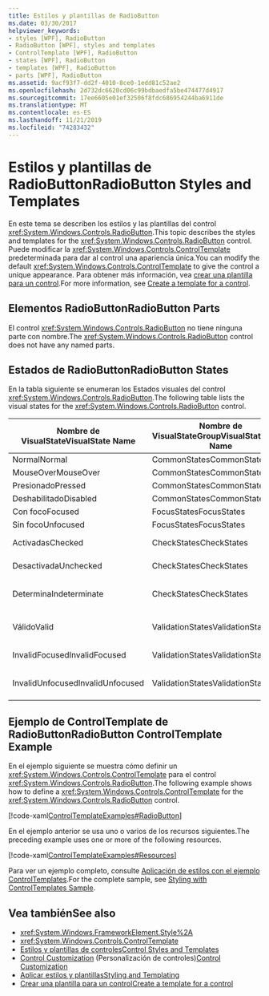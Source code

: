 ```yaml
---
title: Estilos y plantillas de RadioButton
ms.date: 03/30/2017
helpviewer_keywords:
- styles [WPF], RadioButton
- RadioButton [WPF], styles and templates
- ControlTemplate [WPF], RadioButton
- states [WPF], RadioButton
- templates [WPF], RadioButton
- parts [WPF], RadioButton
ms.assetid: 9acf93f7-dd2f-4010-8ce0-1edd81c52ae2
ms.openlocfilehash: 2d732dc6620cd06c99bdbaedfa5be474477d4917
ms.sourcegitcommit: 17ee6605e01ef32506f8fdc686954244ba6911de
ms.translationtype: MT
ms.contentlocale: es-ES
ms.lasthandoff: 11/21/2019
ms.locfileid: "74283432"
---
```

# <a name="radiobutton-styles-and-templates"></a><span data-ttu-id="9d4f5-102">Estilos y plantillas de RadioButton</span><span class="sxs-lookup"><span data-stu-id="9d4f5-102">RadioButton Styles and Templates</span></span>
<span data-ttu-id="9d4f5-103">En este tema se describen los estilos y las plantillas del control <xref:System.Windows.Controls.RadioButton>.</span><span class="sxs-lookup"><span data-stu-id="9d4f5-103">This topic describes the styles and templates for the <xref:System.Windows.Controls.RadioButton> control.</span></span> <span data-ttu-id="9d4f5-104">Puede modificar la <xref:System.Windows.Controls.ControlTemplate> predeterminada para dar al control una apariencia única.</span><span class="sxs-lookup"><span data-stu-id="9d4f5-104">You can modify the default <xref:System.Windows.Controls.ControlTemplate> to give the control a unique appearance.</span></span> <span data-ttu-id="9d4f5-105">Para obtener más información, vea [crear una plantilla para un control](../../../desktop-wpf/themes/how-to-create-apply-template.md).</span><span class="sxs-lookup"><span data-stu-id="9d4f5-105">For more information, see [Create a template for a control](../../../desktop-wpf/themes/how-to-create-apply-template.md).</span></span>  
  
## <a name="radiobutton-parts"></a><span data-ttu-id="9d4f5-106">Elementos RadioButton</span><span class="sxs-lookup"><span data-stu-id="9d4f5-106">RadioButton Parts</span></span>  
 <span data-ttu-id="9d4f5-107">El control <xref:System.Windows.Controls.RadioButton> no tiene ninguna parte con nombre.</span><span class="sxs-lookup"><span data-stu-id="9d4f5-107">The <xref:System.Windows.Controls.RadioButton> control does not have any named parts.</span></span>  
  
## <a name="radiobutton-states"></a><span data-ttu-id="9d4f5-108">Estados de RadioButton</span><span class="sxs-lookup"><span data-stu-id="9d4f5-108">RadioButton States</span></span>  
 <span data-ttu-id="9d4f5-109">En la tabla siguiente se enumeran los Estados visuales del control <xref:System.Windows.Controls.RadioButton>.</span><span class="sxs-lookup"><span data-stu-id="9d4f5-109">The following table lists the visual states for the <xref:System.Windows.Controls.RadioButton> control.</span></span>  
  
|<span data-ttu-id="9d4f5-110">Nombre de VisualState</span><span class="sxs-lookup"><span data-stu-id="9d4f5-110">VisualState Name</span></span>|<span data-ttu-id="9d4f5-111">Nombre de VisualStateGroup</span><span class="sxs-lookup"><span data-stu-id="9d4f5-111">VisualStateGroup Name</span></span>|<span data-ttu-id="9d4f5-112">Descripción</span><span class="sxs-lookup"><span data-stu-id="9d4f5-112">Description</span></span>|  
|----------------------|---------------------------|-----------------|  
|<span data-ttu-id="9d4f5-113">Normal</span><span class="sxs-lookup"><span data-stu-id="9d4f5-113">Normal</span></span>|<span data-ttu-id="9d4f5-114">CommonStates</span><span class="sxs-lookup"><span data-stu-id="9d4f5-114">CommonStates</span></span>|<span data-ttu-id="9d4f5-115">El estado predeterminado.</span><span class="sxs-lookup"><span data-stu-id="9d4f5-115">The default state.</span></span>|  
|<span data-ttu-id="9d4f5-116">MouseOver</span><span class="sxs-lookup"><span data-stu-id="9d4f5-116">MouseOver</span></span>|<span data-ttu-id="9d4f5-117">CommonStates</span><span class="sxs-lookup"><span data-stu-id="9d4f5-117">CommonStates</span></span>|<span data-ttu-id="9d4f5-118">El puntero del mouse se coloca sobre el control.</span><span class="sxs-lookup"><span data-stu-id="9d4f5-118">The mouse pointer is positioned over the control.</span></span>|  
|<span data-ttu-id="9d4f5-119">Presionado</span><span class="sxs-lookup"><span data-stu-id="9d4f5-119">Pressed</span></span>|<span data-ttu-id="9d4f5-120">CommonStates</span><span class="sxs-lookup"><span data-stu-id="9d4f5-120">CommonStates</span></span>|<span data-ttu-id="9d4f5-121">El control está presionado.</span><span class="sxs-lookup"><span data-stu-id="9d4f5-121">The control is pressed.</span></span>|  
|<span data-ttu-id="9d4f5-122">Deshabilitado</span><span class="sxs-lookup"><span data-stu-id="9d4f5-122">Disabled</span></span>|<span data-ttu-id="9d4f5-123">CommonStates</span><span class="sxs-lookup"><span data-stu-id="9d4f5-123">CommonStates</span></span>|<span data-ttu-id="9d4f5-124">El control está deshabilitado.</span><span class="sxs-lookup"><span data-stu-id="9d4f5-124">The control is disabled.</span></span>|  
|<span data-ttu-id="9d4f5-125">Con foco</span><span class="sxs-lookup"><span data-stu-id="9d4f5-125">Focused</span></span>|<span data-ttu-id="9d4f5-126">FocusStates</span><span class="sxs-lookup"><span data-stu-id="9d4f5-126">FocusStates</span></span>|<span data-ttu-id="9d4f5-127">El control tiene el foco.</span><span class="sxs-lookup"><span data-stu-id="9d4f5-127">The control has focus.</span></span>|  
|<span data-ttu-id="9d4f5-128">Sin foco</span><span class="sxs-lookup"><span data-stu-id="9d4f5-128">Unfocused</span></span>|<span data-ttu-id="9d4f5-129">FocusStates</span><span class="sxs-lookup"><span data-stu-id="9d4f5-129">FocusStates</span></span>|<span data-ttu-id="9d4f5-130">El control no tiene el foco.</span><span class="sxs-lookup"><span data-stu-id="9d4f5-130">The control does not have focus.</span></span>|  
|<span data-ttu-id="9d4f5-131">Activadas</span><span class="sxs-lookup"><span data-stu-id="9d4f5-131">Checked</span></span>|<span data-ttu-id="9d4f5-132">CheckStates</span><span class="sxs-lookup"><span data-stu-id="9d4f5-132">CheckStates</span></span>|<span data-ttu-id="9d4f5-133"><xref:System.Windows.Controls.Primitives.ToggleButton.IsChecked%2A> es `true`.</span><span class="sxs-lookup"><span data-stu-id="9d4f5-133"><xref:System.Windows.Controls.Primitives.ToggleButton.IsChecked%2A> is `true`.</span></span>|  
|<span data-ttu-id="9d4f5-134">Desactivada</span><span class="sxs-lookup"><span data-stu-id="9d4f5-134">Unchecked</span></span>|<span data-ttu-id="9d4f5-135">CheckStates</span><span class="sxs-lookup"><span data-stu-id="9d4f5-135">CheckStates</span></span>|<span data-ttu-id="9d4f5-136"><xref:System.Windows.Controls.Primitives.ToggleButton.IsChecked%2A> es `false`.</span><span class="sxs-lookup"><span data-stu-id="9d4f5-136"><xref:System.Windows.Controls.Primitives.ToggleButton.IsChecked%2A> is `false`.</span></span>|  
|<span data-ttu-id="9d4f5-137">Determina</span><span class="sxs-lookup"><span data-stu-id="9d4f5-137">Indeterminate</span></span>|<span data-ttu-id="9d4f5-138">CheckStates</span><span class="sxs-lookup"><span data-stu-id="9d4f5-138">CheckStates</span></span>|<span data-ttu-id="9d4f5-139"><xref:System.Windows.Controls.Primitives.ToggleButton.IsThreeState%2A> es `true`y se `null`<xref:System.Windows.Controls.Primitives.ToggleButton.IsChecked%2A>.</span><span class="sxs-lookup"><span data-stu-id="9d4f5-139"><xref:System.Windows.Controls.Primitives.ToggleButton.IsThreeState%2A> is `true`, and <xref:System.Windows.Controls.Primitives.ToggleButton.IsChecked%2A> is `null`.</span></span>|  
|<span data-ttu-id="9d4f5-140">Válido</span><span class="sxs-lookup"><span data-stu-id="9d4f5-140">Valid</span></span>|<span data-ttu-id="9d4f5-141">ValidationStates</span><span class="sxs-lookup"><span data-stu-id="9d4f5-141">ValidationStates</span></span>|<span data-ttu-id="9d4f5-142">El control utiliza la clase <xref:System.Windows.Controls.Validation> y la propiedad adjunta <xref:System.Windows.Controls.Validation.HasError%2A?displayProperty=nameWithType> es `false`.</span><span class="sxs-lookup"><span data-stu-id="9d4f5-142">The control uses the <xref:System.Windows.Controls.Validation> class and the <xref:System.Windows.Controls.Validation.HasError%2A?displayProperty=nameWithType> attached property is `false`.</span></span>|  
|<span data-ttu-id="9d4f5-143">InvalidFocused</span><span class="sxs-lookup"><span data-stu-id="9d4f5-143">InvalidFocused</span></span>|<span data-ttu-id="9d4f5-144">ValidationStates</span><span class="sxs-lookup"><span data-stu-id="9d4f5-144">ValidationStates</span></span>|<span data-ttu-id="9d4f5-145">La propiedad adjunta <xref:System.Windows.Controls.Validation.HasError%2A?displayProperty=nameWithType> es `true` tiene el foco.</span><span class="sxs-lookup"><span data-stu-id="9d4f5-145">The <xref:System.Windows.Controls.Validation.HasError%2A?displayProperty=nameWithType> attached property is `true` has the control has focus.</span></span>|  
|<span data-ttu-id="9d4f5-146">InvalidUnfocused</span><span class="sxs-lookup"><span data-stu-id="9d4f5-146">InvalidUnfocused</span></span>|<span data-ttu-id="9d4f5-147">ValidationStates</span><span class="sxs-lookup"><span data-stu-id="9d4f5-147">ValidationStates</span></span>|<span data-ttu-id="9d4f5-148">La propiedad adjunta <xref:System.Windows.Controls.Validation.HasError%2A?displayProperty=nameWithType> es `true` tiene el control no tiene el foco.</span><span class="sxs-lookup"><span data-stu-id="9d4f5-148">The <xref:System.Windows.Controls.Validation.HasError%2A?displayProperty=nameWithType> attached property is `true` has the control does not have focus.</span></span>|  
  
## <a name="radiobutton-controltemplate-example"></a><span data-ttu-id="9d4f5-149">Ejemplo de ControlTemplate de RadioButton</span><span class="sxs-lookup"><span data-stu-id="9d4f5-149">RadioButton ControlTemplate Example</span></span>  
 <span data-ttu-id="9d4f5-150">En el ejemplo siguiente se muestra cómo definir un <xref:System.Windows.Controls.ControlTemplate> para el control <xref:System.Windows.Controls.RadioButton>.</span><span class="sxs-lookup"><span data-stu-id="9d4f5-150">The following example shows how to define a <xref:System.Windows.Controls.ControlTemplate> for the <xref:System.Windows.Controls.RadioButton> control.</span></span>  
  
 [!code-xaml[ControlTemplateExamples#RadioButton](~/samples/snippets/csharp/VS_Snippets_Wpf/ControlTemplateExamples/CS/resources/radiobutton.xaml#radiobutton)]  
  
 <span data-ttu-id="9d4f5-151">En el ejemplo anterior se usa uno o varios de los recursos siguientes.</span><span class="sxs-lookup"><span data-stu-id="9d4f5-151">The preceding example uses one or more of the following resources.</span></span>  
  
 [!code-xaml[ControlTemplateExamples#Resources](~/samples/snippets/csharp/VS_Snippets_Wpf/ControlTemplateExamples/CS/resources/shared.xaml#resources)]  
  
 <span data-ttu-id="9d4f5-152">Para ver un ejemplo completo, consulte [Aplicación de estilos con el ejemplo ControlTemplates](https://github.com/Microsoft/WPF-Samples/tree/master/Styles%20&%20Templates/IntroToStylingAndTemplating).</span><span class="sxs-lookup"><span data-stu-id="9d4f5-152">For the complete sample, see [Styling with ControlTemplates Sample](https://github.com/Microsoft/WPF-Samples/tree/master/Styles%20&%20Templates/IntroToStylingAndTemplating).</span></span>  
  
## <a name="see-also"></a><span data-ttu-id="9d4f5-153">Vea también</span><span class="sxs-lookup"><span data-stu-id="9d4f5-153">See also</span></span>

- <xref:System.Windows.FrameworkElement.Style%2A>
- <xref:System.Windows.Controls.ControlTemplate>
- [<span data-ttu-id="9d4f5-154">Estilos y plantillas de controles</span><span class="sxs-lookup"><span data-stu-id="9d4f5-154">Control Styles and Templates</span></span>](control-styles-and-templates.md)
- <span data-ttu-id="9d4f5-155">[Control Customization](control-customization.md) (Personalización de controles)</span><span class="sxs-lookup"><span data-stu-id="9d4f5-155">[Control Customization](control-customization.md)</span></span>
- [<span data-ttu-id="9d4f5-156">Aplicar estilos y plantillas</span><span class="sxs-lookup"><span data-stu-id="9d4f5-156">Styling and Templating</span></span>](../../../desktop-wpf/fundamentals/styles-templates-overview.md)
- [<span data-ttu-id="9d4f5-157">Crear una plantilla para un control</span><span class="sxs-lookup"><span data-stu-id="9d4f5-157">Create a template for a control</span></span>](../../../desktop-wpf/themes/how-to-create-apply-template.md)
